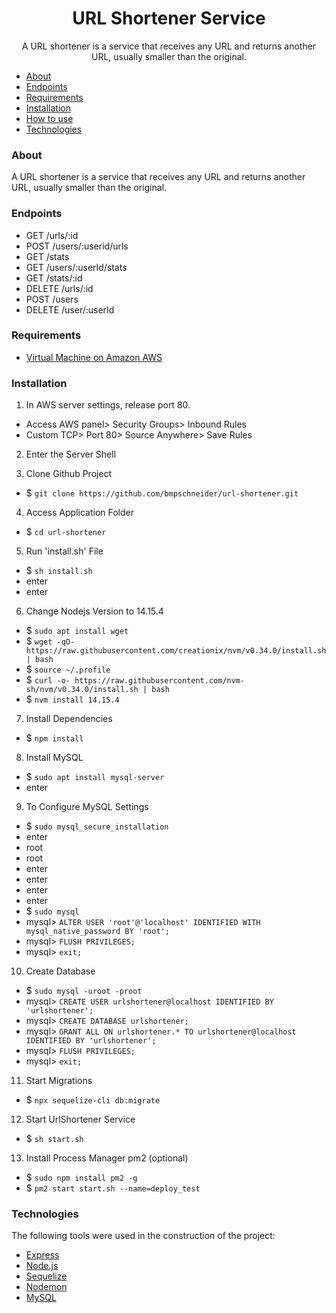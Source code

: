 <h1 align="center">URL Shortener Service</h1>

<p align="center">
A URL shortener is a service that receives any URL and returns another URL, usually
smaller than the original.</p>

<!--ts-->
   * [About](#about)
   * [Endpoints](#endpoints)
   * [Requirements](#requirements)
   * [Installation](#installation)
   * [How to use](#how-to-use)
   * [Technologies](#technologies)
<!--te-->


### About

A URL shortener is a service that receives any URL and returns another URL, usually
smaller than the original.


### Endpoints

- GET /urls/:id
- POST /users/:userid/urls
- GET /stats
- GET /users/:userId/stats
- GET /stats/:id
- DELETE /urls/:id
- POST /users
- DELETE /user/:userId


### Requirements

- [Virtual Machine on Amazon AWS](https://aws.amazon.com/)


### Installation

1. In AWS server settings, release port 80.
- Access AWS panel> Security Groups> Inbound Rules
- Custom TCP> Port 80> Source Anywhere> Save Rules

2. Enter the Server Shell

3. Clone Github Project
- $ `git clone https://github.com/bmpschneider/url-shortener.git`

4. Access Application Folder
- $ `cd url-shortener`

5. Run 'install.sh' File
- $ `sh install.sh`
- enter
- enter

6. Change Nodejs Version to 14.15.4
- $ `sudo apt install wget`
- $ `wget -qO- https://raw.githubusercontent.com/creationix/nvm/v0.34.0/install.sh | bash`
- $ `source ~/.profile`
- $ `curl -o- https://raw.githubusercontent.com/nvm-sh/nvm/v0.34.0/install.sh | bash`
- $ `nvm install 14.15.4`

7. Install Dependencies
- $ `npm install`

8. Install MySQL
- $ `sudo apt install mysql-server`
- enter

9. To Configure MySQL Settings
- $ `sudo mysql_secure_installation`
- enter
- root
- root
- enter
- enter
- enter
- enter
- $ `sudo mysql`
- mysql> `ALTER USER 'root'@'localhost' IDENTIFIED WITH mysql_native_password BY 'root';`
- mysql> `FLUSH PRIVILEGES;`
- mysql> `exit;`

10. Create Database
- $ `sudo mysql -uroot -proot`
- mysql> `CREATE USER urlshortener@localhost IDENTIFIED BY 'urlshortener';`
- mysql> `CREATE DATABASE urlshortener;`
- mysql> `GRANT ALL ON urlshortener.* TO urlshortener@localhost IDENTIFIED BY 'urlshortener';`
- mysql> `FLUSH PRIVILEGES;`
- mysql> `exit;`

11. Start Migrations
- $ `npx sequelize-cli db:migrate`

12. Start UrlShortener Service
- $ `sh start.sh`

13. Install Process Manager pm2 (optional)
- $ `sudo npm install pm2 -g`
- $ `pm2 start start.sh --name=deploy_test`


### Technologies

The following tools were used in the construction of the project:

- [Express](https://expressjs.com/)
- [Node.js](https://nodejs.org/en/)
- [Sequelize](https://sequelize.org/)
- [Nodemon](https://nodemon.io/)
- [MySQL](https://www.mysql.com/)
